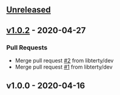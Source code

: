 <a name="unreleased"></a>

## [Unreleased]

<a name="v1.0.2"></a>

## [v1.0.2] - 2020-04-27

### Pull Requests

- Merge pull request [#2](https://github.com/libterty/stockapi-micro/issues/2) from libterty/dev
- Merge pull request [#1](https://github.com/libterty/stockapi-micro/issues/1) from libterty/dev

<a name="v1.0.0"></a>

## v1.0.0 - 2020-04-16

[unreleased]: https://github.com/libterty/stockapi-micro/compare/v1.0.2...HEAD
[v1.0.2]: https://github.com/libterty/stockapi-micro/compare/v1.0.0...v1.0.2
